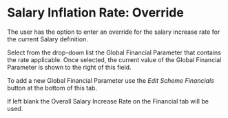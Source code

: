 # Salary Inflation Rate: Override

The user has the option to enter an override for the salary increase
rate for the current Salary definition.

Select from the drop-down list the Global Financial Parameter that
contains the rate applicable. Once selected, the current value of the
Global Financial Parameter is shown to the right of this field.

To add a new Global Financial Parameter use the _Edit Scheme Financials_
button at the bottom of this tab.

If left blank the Overall Salary Increase Rate on the Financial tab will
be used.
